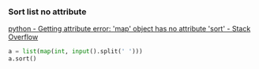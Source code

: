 ### Sort list no attribute


[python - Getting attribute error: 'map' object has no attribute 'sort' - Stack Overflow](https://stackoverflow.com/questions/33198916/getting-attribute-error-map-object-has-no-attribute-sort)




```python
a = list(map(int, input().split(' ')))
a.sort()
```
